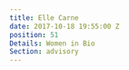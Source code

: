 ```yaml
---
title: Elle Carne
date: 2017-10-18 19:55:00 Z
position: 51
Details: Women in Bio
Section: advisory
---
```



